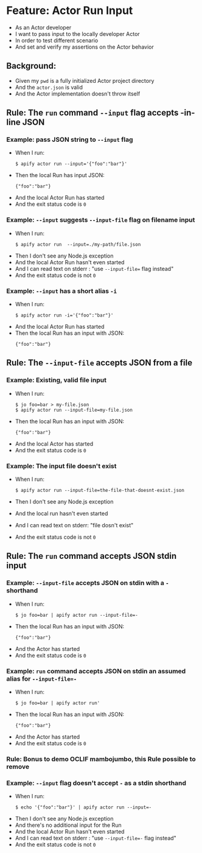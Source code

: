 # Feature: Actor Run Input

- As an Actor developer
- I want to pass input to the locally developer Actor
- In order to test different scenario
- And set and verify my assertions on the Actor behavior

## Background:
  * Given my `pwd` is a fully initialized Actor project directory
  * And the `actor.json` is valid
  * And the Actor implementation doesn't throw itself

## Rule: The `run` command `--input` flag accepts -in-line JSON

### Example: pass JSON string to `--input` flag 

* When I run:
    ```
    $ apify actor run --input='{"foo":"bar"}'
    ```    
* Then the local Run has input JSON:
    ```
    {"foo":"bar"}
    ```
* And the local Actor Run has started    
* And the exit status code is `0`

### Example: `--input` suggests `--input-file` flag on filename input
* When I run:
    ```
    $ apify actor run  --input=./my-path/file.json
    ```
* Then I don't see any Node.js exception
* And the local Actor Run hasn't even started 
* And I can read text on stderr : "use `--input-file=` flag instead"
* And the exit status code is not `0`


### Example: `--input` has a short alias `-i`
* When I run:
    ```
    $ apify actor run -i='{"foo":"bar"}'
    ```
* And the local Actor Run has started        
* Then the local Run has an input with JSON:
    ```
    {"foo":"bar"}
    ```


## Rule: The  `--input-file` accepts JSON from a file
### Example: Existing, valid file input
* When I run:
    ```
    $ jo foo=bar > my-file.json
    $ apify actor run --input-file=my-file.json
    ```
* Then the local Run has an input with JSON:
    ```
    {"foo":"bar"}
    ```
* And the local Actor has started     
* And the exit status code is `0`
    
### Example: The input file doesn't exist
* When I run:
    ```
    $ apify actor run --input-file=the-file-that-doesnt-exist.json
    ```

* Then I don't see any Node.js exception
* And the local run hasn't even started 
* And I can read text on stderr: "file dosn't exist"
* And the exit status code is not `0`

## Rule: The `run` command accepts JSON stdin input

### Example: `--input-file` accepts JSON on stdin with a `-` shorthand
* When I run:
    ```
    $ jo foo=bar | apify actor run --input-file=-
    ```
* Then the local Run has an input with JSON:
    ```
    {"foo":"bar"}
    ```
* And the Actor has started
* And the exit status code is `0`

### Example: `run` command accepts JSON on stdin an assumed alias for `--input-file=-`
* When I run:
    ```
    $ jo foo=bar | apify actor run'
    ```
* Then the local Run has an input with JSON:
    ```
    {"foo":"bar"}
    ```
* And the Actor has started
* And the exit status code is `0`

### Rule: Bonus to demo OCLIF mambojumbo, this Rule possible to remove

### Example: `--input` flag doesn't accept `-` as a stdin shorthand
* When I run:
    ```
    $ echo '{"foo":"bar"}' | apify actor run --input=-
    ```
* Then I don't see any Node.js exception
* And there's no additional input for the Run
* And the local Actor Run hasn't even started 
* And I can read text on stderr : "use `--input-file=-` flag instead"
* And the exit status code is not `0`

